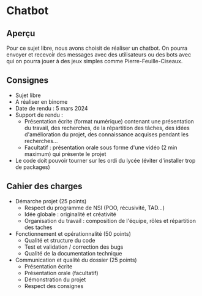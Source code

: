 # Chatbot

## Aperçu

Pour ce sujet libre, nous avons choisit de réaliser un chatbot. On pourra envoyer et recevoir des messages avec des utilisateurs ou des bots avec qui on pourra jouer à des jeux simples comme Pierre-Feuille-Ciseaux.

## Consignes

- Sujet libre
- A réaliser en binome
- Date de rendu : 5 mars 2024
- Support de rendu :
  - Présentation écrite (format numérique) contenant une présentation du travail, des recherches, de la répartition des 
  tâches, des idées d'amélioration du projet, des connaissance acquises pendant les recherches...
  - Facultatif : présentation orale sous forme d'une vidéo (2 min maximum) qui présente le projet
- Le code doit pouvoir tourner sur les ordi du lycée (éviter d'installer trop de packages)

## Cahier des charges

- Démarche projet (25 points)
  - Respect du programme de NSI (POO, récusivité, TAD...)
  - Idée globale : originalité et créativité
  - Organisation du travail : composition de l'équipe, rôles et répartition des taches
- Fonctionnement et opérationnalité (50 points)
  - Qualité et structure du code
  - Test et validation / correction des bugs
  - Qualité de la documentation technique
- Communication et qualité du dossier (25 points)
  - Présentation écrite
  - Présentation orale (facultatif)
  - Démonstration du projet
  - Respect des consignes